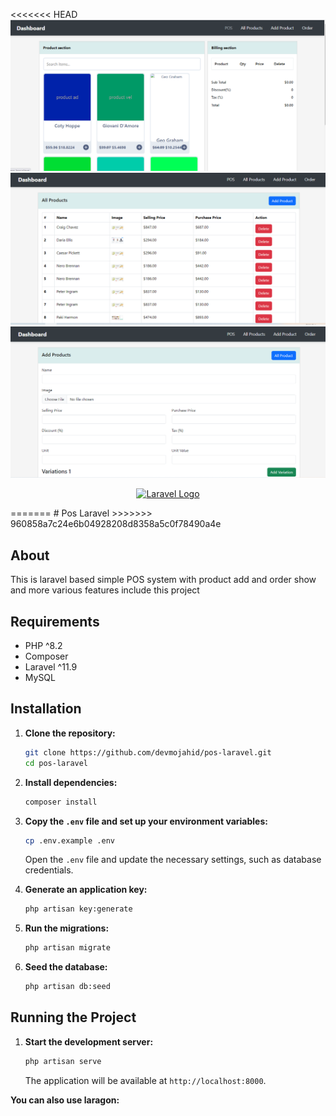<<<<<<< HEAD
![Output 1 Like](output-1.png)
![Output 2 Like](output-2.png)
![Output 3 Like](output-3.png)
<p align="center"><a href="https://laravel.com" target="_blank"><img src="https://raw.githubusercontent.com/laravel/art/master/logo-lockup/5%20SVG/2%20CMYK/1%20Full%20Color/laravel-logolockup-cmyk-red.svg" width="400" alt="Laravel Logo"></a></p>
=======
# Pos Laravel
>>>>>>> 960858a7c24e6b04928208d8358a5c0f78490a4e

## About

This is laravel based simple POS system with product add and order show and more various features include this project

## Requirements

- PHP ^8.2
- Composer
- Laravel ^11.9
- MySQL

## Installation

1. **Clone the repository:**

    ```bash
    git clone https://github.com/devmojahid/pos-laravel.git
    cd pos-laravel
    ```

2. **Install dependencies:**

    ```bash
    composer install
    ```

3. **Copy the `.env` file and set up your environment variables:**

    ```bash
    cp .env.example .env
    ```

    Open the `.env` file and update the necessary settings, such as database credentials.

4. **Generate an application key:**

    ```bash
    php artisan key:generate
    ```

5. **Run the migrations:**

    ```bash
    php artisan migrate
    ```

6. **Seed the database:**

    ```bash
    php artisan db:seed
    ```

## Running the Project

1. **Start the development server:**

    ```bash
    php artisan serve
    ```

    The application will be available at `http://localhost:8000`.

**You can also use laragon:**